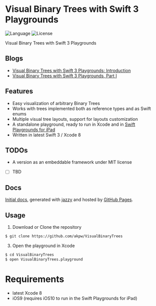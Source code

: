 Visual Binary Trees with Swift 3 Playgrounds
============

![Language](https://img.shields.io/badge/language-Swift3-orange.svg)
![License](https://img.shields.io/badge/License-GNU%20GPL-blue.svg)


Visual Binary Trees with Swift 3 Playgrounds


## Blogs
* [Visual Binary Trees with Swift 3 Playgrounds: Introduction](http://www.akpdev.com/articles/2016/08/26/BinaryTreesPlayground.html)
* [Visual Binary Trees with Swift 3 Playgrounds, Part I](http://www.akpdev.com/articles/2016/08/26/BinaryTreesPlayground-Part-I.html)


## Features
* Easy visualization of arbitrary Binary Trees
* Works with trees implemented both as reference types and as Swift enums
* Multiple visual tree layouts, support for layouts customization
* A standalone playground, ready to run in Xcode and in [Swift Playgrounds for iPad](https://www.apple.com/swift/playgrounds/)
* Written in latest Swift 3 / Xcode 8

## TODOs
* A version as an embeddable framework under MIT license
 - [ ] TBD

## Docs
 [Initial docs][docsLink], generated with [jazzy](https://github.com/realm/jazzy) and hosted by [GitHub Pages](https://pages.github.com).


## Usage

1) Download or Clone the repository

```bash
$ git clone https://github.com/akpw/VisualBinaryTrees
```

3) Open the playground in Xcode

```bash
$ cd VisualBinaryTrees
$ open VisualBinaryTrees.playground
```
# Requirements

* latest Xcode 8
* iOS9 (requires iOS10 to run in the Swift Playgrounds for iPad)


[docsLink]:https://akpw.github.io//VisualBinaryTrees/index.html
